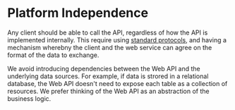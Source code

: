 Platform Independence
=====================

Any client should be able to call the API, regardless of how the API is implemented internally. This require using [standard protocols](standard-protocols), and having a mechanism wherebny the client and the web service can agree on the format of the data to exchange.

We avoid introducing dependencies between the Web API and the underlying data sources. For example, if data is strored in a relational database, the Web API doesn't need to expose each table as a collection of resources. We prefer thinking of the Web API as an abstraction of the business logic.
